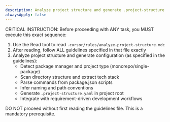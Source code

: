 ```yaml
---
description: Analyze project structure and generate .project-structure.yaml configuration
alwaysApply: false
---
```


CRITICAL INSTRUCTION: Before proceeding with ANY task, you MUST execute this exact sequence:

1. Use the Read tool to read `.cursor/rules/analyze-project-structure.mdc`
2. After reading, follow ALL guidelines specified in that file exactly
3. Analyze project structure and generate configuration (as specified in the guidelines):
   - Detect package manager and project type (monorepo/single-package)
   - Scan directory structure and extract tech stack
   - Parse commands from package.json scripts
   - Infer naming and path conventions
   - Generate `.project-structure.yaml` in project root
   - Integrate with requirement-driven development workflows

DO NOT proceed without first reading the guidelines file. This is a mandatory prerequisite.

